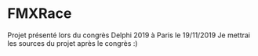 # FMXRace
Projet présenté lors du congrès Delphi 2019 à Paris le 19/11/2019
Je mettrai les sources du projet après le congrès :)
